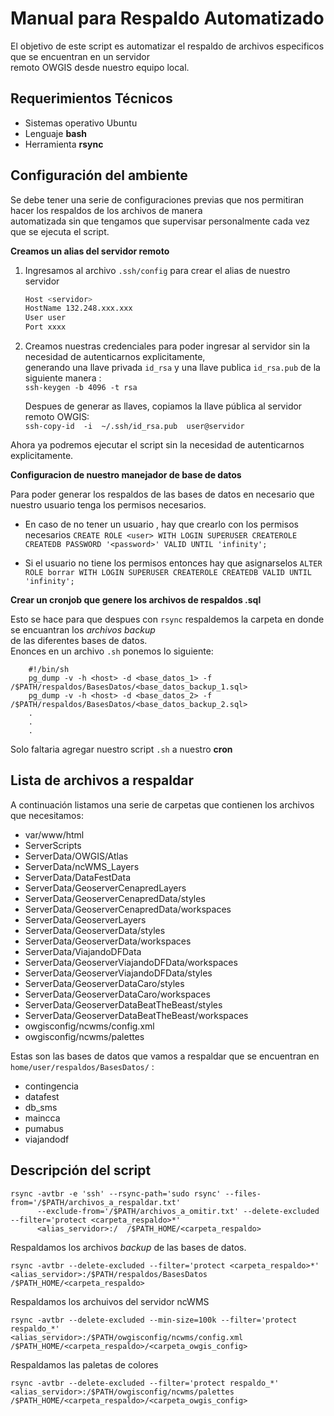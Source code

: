 # Manual para Respaldo Automatizado

El objetivo de este script es automatizar el respaldo de archivos especificos que se encuentran en un servidor  
remoto OWGIS desde nuestro equipo local.

## Requerimientos Técnicos
   * Sistemas operativo Ubuntu
   * Lenguaje __bash__
   * Herramienta __rsync__  

## Configuración del ambiente
Se debe tener una serie de configuraciones previas que nos permitiran hacer los respaldos de los archivos de manera  
automatizada sin que tengamos que supervisar personalmente cada vez que se ejecuta el script.

__Creamos un alias del servidor remoto__

   1. Ingresamos al archivo `.ssh/config` para crear el alias de nuestro servidor  
      ```bash
      Host <servidor>
      HostName 132.248.xxx.xxx  
      User user  
      Port xxxx  
      ```  
   2. Creamos nuestras credenciales para poder ingresar al servidor sin la necesidad de autenticarnos explicitamente,  
      generando una llave privada ```id_rsa``` y una llave publica ```id_rsa.pub``` de la siguiente manera :  
      ```ssh-keygen -b 4096 -t rsa```  
      
      Despues de generar as llaves, copiamos la llave pública al servidor remoto OWGIS:  
      ```ssh-copy-id  -i  ~/.ssh/id_rsa.pub  user@servidor```  
      
   Ahora ya podremos ejecutar el script sin la necesidad de autenticarnos explicitamente.

__Configuracion de nuestro manejador de base de datos__

Para poder generar los respaldos de las bases de datos en necesario que nuestro usuario tenga los permisos necesarios.  
  
  * En caso de no tener un usuario , hay que crearlo con los permisos necesarios
  ```CREATE ROLE <user> WITH LOGIN SUPERUSER CREATEROLE CREATEDB PASSWORD '<password>' VALID UNTIL 'infinity';  ```
  
  * Si el usuario no tiene los permisos entonces hay que asignarselos
  ```ALTER ROLE borrar WITH LOGIN SUPERUSER CREATEROLE CREATEDB VALID UNTIL 'infinity'; ```  
  
__Crear un cronjob que genere los archivos de respaldos .sql__

Esto se hace para que despues con ```rsync``` respaldemos la carpeta en donde se encuantran los *archivos backup*  
de las diferentes bases de datos.  
Enonces en un archivo ```.sh``` ponemos lo siguiente:

  ``` 
      #!/bin/sh 
      pg_dump -v -h <host> -d <base_datos_1> -f /$PATH/respaldos/BasesDatos/<base_datos_backup_1.sql>
      pg_dump -v -h <host> -d <base_datos_2> -f /$PATH/respaldos/BasesDatos/<base_datos_backup_2.sql>
      .
      .
      .
  ```

Solo faltaria agregar nuestro script ```.sh``` a nuestro __cron__  

## Lista de archivos a respaldar

A continuación listamos una serie de carpetas que contienen los archivos que necesitamos:

  * var/www/html
  * ServerScripts
  * ServerData/OWGIS/Atlas
  * ServerData/ncWMS_Layers
  * ServerData/DataFestData
  * ServerData/GeoserverCenapredLayers
  * ServerData/GeoserverCenapredData/styles
  * ServerData/GeoserverCenapredData/workspaces
  * ServerData/GeoserverLayers
  * ServerData/GeoserverData/styles
  * ServerData/GeoserverData/workspaces
  * ServerData/ViajandoDFData
  * ServerData/GeoserverViajandoDFData/workspaces
  * ServerData/GeoserverViajandoDFData/styles
  * ServerData/GeoserverDataCaro/styles
  * ServerData/GeoserverDataCaro/workspaces
  * ServerData/GeoserverDataBeatTheBeast/styles
  * ServerData/GeoserverDataBeatTheBeast/workspaces
  * owgisconfig/ncwms/config.xml
  * owgisconfig/ncwms/palettes
  
Estas son las bases de datos que vamos a respaldar que se encuentran en ```home/user/respaldos/BasesDatos/``` :  

  * contingencia
  * datafest
  * db_sms
  * maincca
  * pumabus
  * viajandodf
 
 ## Descripción del script
 ```
 rsync -avtbr -e 'ssh' --rsync-path='sudo rsync' --files-from='/$PATH/archivos_a_respaldar.txt'  
       --exclude-from='/$PATH/archivos_a_omitir.txt' --delete-excluded --filter='protect <carpeta_respaldo>*'  
       <alias_servidor>:/  /$PATH_HOME/<carpeta_respaldo>
 ```

Respaldamos los archivos *backup* de las bases de datos.  

 ```
 rsync -avtbr --delete-excluded --filter='protect <carpeta_respaldo>*' <alias_servidor>:/$PATH/respaldos/BasesDatos  
 /$PATH_HOME/<carpeta_respaldo>
 ```
 
 Respaldamos los archuivos del servidor ncWMS 
 ```
 rsync -avtbr --delete-excluded --min-size=100k --filter='protect respaldo_*' 
 <alias_servidor>:/$PATH/owgisconfig/ncwms/config.xml  /$PATH_HOME/<carpeta_respaldo>/<carpeta_owgis_config>
 ```
 
 Respaldamos las paletas de colores
 ```
 rsync -avtbr --delete-excluded --filter='protect respaldo_*' <alias_servidor>:/$PATH/owgisconfig/ncwms/palettes  
 /$PATH_HOME/<carpeta_respaldo>/<carpeta_owgis_config>
 ```
 
  
   
   
